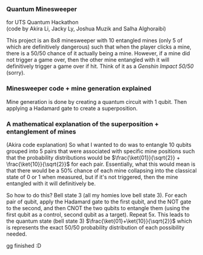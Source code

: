 ### Quantum Minesweeper
for UTS Quantum Hackathon  
(code by Akira Li, Jacky Ly, Joshua Muzik and Salha Alghoraibi)


This project is an 8x8 minesweeper with 10 entangled mines (only 5 of which are definitively dangerous) such that when the player clicks a mine, there is a 50/50 chance of it actually being a mine. However, if a mine did not trigger a game over, then the other mine entangled with it will definitively trigger a game over if hit. Think of it as a *Genshin Impact 50/50* (sorry).

### Minesweeper code + mine generation explained
Mine generation is done by creating a quantum circuit with 1 qubit. Then applying a Hadamard gate to create a superposition.

### A mathematical explanation of the superposition + entanglement of mines
(Akira code explanation)  So what I wanted to do was to entangle 10 qubits grouped into 5 pairs that were associated with specific mine positions such that the probability distributions would be $\frac{\ket{01}}{\sqrt{2}} + \frac{\ket{10}}{\sqrt{2}}$ for each pair. Essentially, what this would mean is that there would be a 50% chance of each mine collapsing into the classical state of 0 or 1 when measured, but if it's not triggered, then the mine entangled with it will definitively be.

So how to do this? Bell state 3 (all my homies love bell state 3).
For each pair of qubit, apply the Hadamard gate to the first qubit, and the NOT gate to the second, and then CNOT the two qubits to entangle them (using the first qubit as a control, second qubit as a target). Repeat 5x. This leads to the quantum state (bell state 3) $\frac{\ket{01}+\ket{10}}{\sqrt{2}}$ which is represents the exact 50/50 probability distribution of each possibility needed. 

gg finished :D
